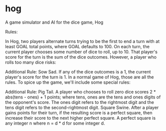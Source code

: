 # hog
A game simulator and AI for the dice game, Hog

Rules: 

In Hog, two players alternate turns trying to be the first to end a turn with at least GOAL total points, where GOAL defaults to 100. On each turn, the current player chooses some number of dice to roll, up to 10. That player's score for the turn is the sum of the dice outcomes. However, a player who rolls too many dice risks:

Additional Rule: Sow Sad. If any of the dice outcomes is a 1, the current player's score for the turn is 1.
In a normal game of Hog, those are all the rules. To spice up the game, we'll include some special rules:

Additional Rule: Pig Tail. A player who chooses to roll zero dice scores 2 * abs(tens - ones) + 1 points; where tens, ones are the tens and ones digits of the opponent's score. The ones digit refers to the rightmost digit and the tens digit refers to the second-rightmost digit.
Square Swine. After a player gains points for their turn, if the resulting score is a perfect square, then increase their score to the next higher perfect square. A perfect square is any integer n where n = d * d for some integer d.
